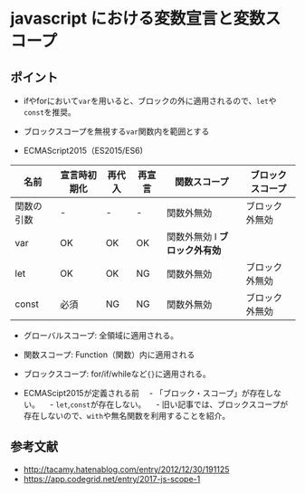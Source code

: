 # javascript における変数宣言と変数スコープ
## ポイント
- ifやforにおいて`var`を用いると、ブロックの外に適用されるので、`let`や`const`を推奨。
- ブロックスコープを無視する`var`関数内を範囲とする

- ECMAScript2015（ES2015/ES6)

| 名前 | 宣言時初期化 | 再代入 | 再宣言 | 関数スコープ | ブロックスコープ |
|-|-|-|-|-|-|
| 関数の引数 |  - | - | - | 関数外無効 | ブロック外無効 |
| var      | OK   | OK | OK | 関数外無効 I **ブロック外有効** |
| let       | OK   | OK | NG | 関数外無効 | ブロック外無効 | 
| const | 必須 | NG | NG | 関数外無効 | ブロック外無効 |

- グローバルスコープ: 全領域に適用される。
- 関数スコープ: Function（関数）内に適用される
- ブロックスコープ: for/if/whileなど`{}`に適用される。

- ECMAScipt2015が定義される前
　- 「ブロック・スコープ」が存在しない。
　- `let`,`const`が存在しない。
　- 旧い記事では、ブロックスコープが存在しないので、`with`や無名関数を利用することを紹介。 

## 参考文献
- http://tacamy.hatenablog.com/entry/2012/12/30/191125
- https://app.codegrid.net/entry/2017-js-scope-1